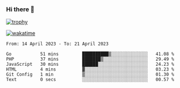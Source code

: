 ### Hi there 👋

[![trophy](https://github-profile-trophy.vercel.app/?username=cxnky&theme=dracula)](https://github.com/ryo-ma/github-profile-trophy)

[![wakatime](https://wakatime.com/badge/user/1c39c599-5497-41b9-a5be-2c4676e7fd23.svg)](https://wakatime.com/@1c39c599-5497-41b9-a5be-2c4676e7fd23)
<!--START_SECTION:waka-->

```text
From: 14 April 2023 - To: 21 April 2023

Go           51 mins         ██████████▒░░░░░░░░░░░░░░   41.08 %
PHP          37 mins         ███████▒░░░░░░░░░░░░░░░░░   29.49 %
JavaScript   30 mins         ██████░░░░░░░░░░░░░░░░░░░   24.23 %
HTML         4 mins          ▓░░░░░░░░░░░░░░░░░░░░░░░░   03.23 %
Git Config   1 min           ▒░░░░░░░░░░░░░░░░░░░░░░░░   01.30 %
Text         0 secs          ░░░░░░░░░░░░░░░░░░░░░░░░░   00.57 %
```

<!--END_SECTION:waka-->
